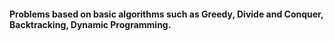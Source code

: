 #### Problems based on basic algorithms such as Greedy, Divide and Conquer, Backtracking, Dynamic Programming.
